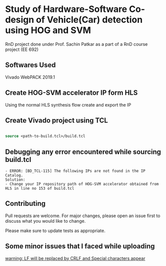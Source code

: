 # Study of Hardware-Software Co-design of Vehicle(Car) detection using HOG and SVM

RnD project done under Prof. Sachin Patkar as a part of a RnD course project (EE 692)

## Softwares Used

Vivado WebPACK 2019.1 

## Create HOG-SVM accelerator IP form HLS

Using the normal HLS synthesis flow create and export the IP 

## Create Vivado project using TCL


```tcl

source <path-to-build.tcl>/build.tcl

```

## Debugging any error encountered while sourcing build.tcl
	- ERROR: [BD_TCL-115] The following IPs are not found in the IP Catalog.
	Solution:
	- Change your IP repository path of HOG-SVM accelerator obtained from HLS in line no 153 of build.tcl




## Contributing
Pull requests are welcome. For major changes, please open an issue first to discuss what you would like to change.

Please make sure to update tests as appropriate.

## Some minor issues that I faced while uploading
[warning: LF will be replaced by CRLF and Special characters appear](https://github.com/gobuffalo/buffalo/issues/1189)

<!--## License
[MIT](https://choosealicense.com/licenses/mit/) -->
